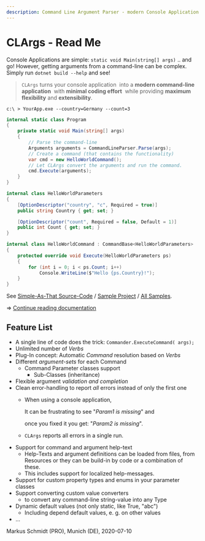```yaml
---
description: Command Line Argument Parser - modern Console Application made easy
---
```


# CLArgs - Read Me

Console Applications are simple: `static void Main(string[] args)` .. and go! However, getting arguments from a command-line can be complex. Simply run `dotnet build --help` and see!

> `CLArgs` turns your console application ​ into a **modern command-line application** ​ with **minimal coding effort** ​ while providing **maximum flexibility** and **extensibility**.

`c:\ > YourApp.exe --country=Germany --count=3`

```csharp
internal static class Program
{
    private static void Main(string[] args)
    {
        // Parse the command-line
        Arguments arguments = CommandLineParser.Parse(args);
        // Create a command (that contains the functionality)
        var cmd = new HelloWorldCommand();
        // Let CLArgs convert the arguments and run the command.
        cmd.Execute(arguments);
    }
}

internal class HelloWorldParameters
{
    [OptionDescriptor("country", "c", Required = true)]
    public string Country { get; set; }

    [OptionDescriptor("count", Required = false, Default = 1)]
    public int Count { get; set; }
}

internal class HelloWorldCommand : CommandBase<HelloWorldParameters>
{
    protected override void Execute(HelloWorldParameters ps)
    {
        for (int i = 0; i < ps.Count; i++)
            Console.WriteLine($"Hello {ps.Country}!");
    }
}
```

See [Simple-As-That Source-Code](samples/Sample01.SimpleAsThat/Program.cs) / [Sample Project](samples/Sample01.SimpleAsThat) / [All Samples](samples).

=&gt; [Continue reading documentation](https://github.com/msc4266/CLArgs/wiki)

## Feature List

* A single line of code does the trick: `Commander.ExecuteCommand( args);`
* Unlimited number of _Verbs_
* Plug-In concept: Automatic _Command_ resolution based on _Verbs_
* Different _argument-sets_ for each Command
  * Command Parameter classes support 
    * Sub-Classes \(inheritance\) 
* Flexible argument _validation and completion_
* Clean error-handling to report _all_ errors instead of only the first one
  * When using a console application, 

    It can be frustrating to see "_Param1 is missing_" and 

    once you fixed it you get: "_Param2 is missing_".

  * `CLArgs` reports all errors in a single run.
* Support for command and argument help-text
  * Help-Texts and argument definitions can be loaded from files, from Resources or they can be build-in by code or a combination of these. 
  * This includes support for localized help-messages.
* Support for custom property types and enums in your parameter classes
* Support converting custom value converters
  * to convert any command-line string-value into any Type
* Dynamic default values \(not only static, like True, "abc"\)
  * Including depend default values, e. g. on other values
* ...

Markus Schmidt \(PRO\), Munich \(DE\), 2020-07-10

